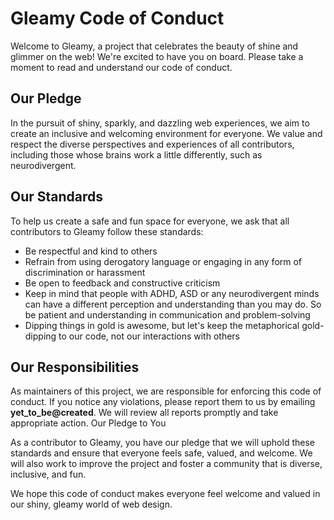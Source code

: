 # Gleamy Code of Conduct

Welcome to Gleamy, a project that celebrates the beauty of shine and glimmer on the web! We're excited to have you on board. Please take a moment to read and understand our code of conduct.

## Our Pledge

In the pursuit of shiny, sparkly, and dazzling web experiences, we aim to create an inclusive and welcoming environment for everyone. We value and respect the diverse perspectives and experiences of all contributors, including those whose brains work a little differently, such as neurodivergent.

## Our Standards

To help us create a safe and fun space for everyone, we ask that all contributors to Gleamy follow these standards:

- Be respectful and kind to others
- Refrain from using derogatory language or engaging in any form of discrimination or harassment
- Be open to feedback and constructive criticism
- Keep in mind that people with ADHD, ASD or any neurodivergent minds can have a different perception and understanding than you may do. So be patient and understanding in communication and problem-solving
- Dipping things in gold is awesome, but let's keep the metaphorical gold-dipping to our code, not our interactions with others

## Our Responsibilities

As maintainers of this project, we are responsible for enforcing this code of conduct. If you notice any violations, please report them to us by emailing **yet_to_be@created**. We will review all reports promptly and take appropriate action.
Our Pledge to You

As a contributor to Gleamy, you have our pledge that we will uphold these standards and ensure that everyone feels safe, valued, and welcome. We will also work to improve the project and foster a community that is diverse, inclusive, and fun.

We hope this code of conduct makes everyone feel welcome and valued in our shiny, gleamy world of web design.
